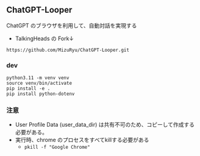 ## ChatGPT-Looper
ChatGPT のブラウザを利用して、自動対話を実現する

* TalkingHeads の Fork↓
```
https://github.com/MizuRyu/ChatGPT-Looper.git
```

### dev
```
python3.11 -m venv venv
source venv/bin/activate
pip install -e .
pip install python-dotenv
```

### 注意
* User Profile Data (user_data_dir) は共有不可のため、コピーして作成する必要がある。
* 実行時、chrome のプロセスをすべてkillする必要がある
    * `pkill -f "Google Chrome"`
